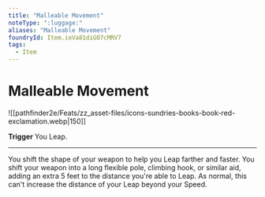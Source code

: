 ```yaml
---
title: "Malleable Movement"
noteType: ":luggage:"
aliases: "Malleable Movement"
foundryId: Item.ieVa81diGO7cMRV7
tags:
  - Item
---
```


# Malleable Movement
![[pathfinder2e/Feats/zz_asset-files/icons-sundries-books-book-red-exclamation.webp|150]]

**Trigger** You Leap.

* * *

You shift the shape of your weapon to help you Leap farther and faster. You shift your weapon into a long flexible pole, climbing hook, or similar aid, adding an extra 5 feet to the distance you're able to Leap. As normal, this can't increase the distance of your Leap beyond your Speed.

